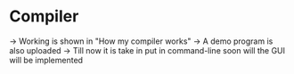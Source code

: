 # Compiler

-> Working is shown in "How my compiler works"
-> A demo program is also uploaded 
-> Till now it is take in put in command-line soon will the GUI will be implemented
